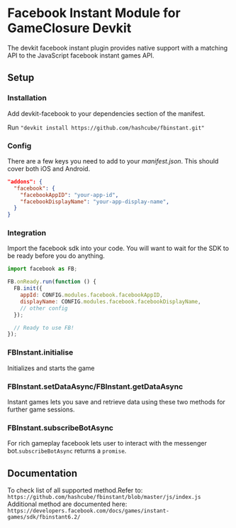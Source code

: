 Facebook Instant Module for GameClosure Devkit
===============

The devkit facebook instant plugin provides native support with a matching API to the
JavaScript facebook instant games API.

## Setup

### Installation

Add devkit-facebook to your dependencies section of the manifest.

Run
``` "devkit install https://github.com/hashcube/fbinstant.git" ```

### Config

There are a few keys you need to add to your _manifest.json_. This should cover
both iOS and Android.

```json
"addons": {
  "facebook": {
    "facebookAppID": "your-app-id",
    "facebookDisplayName": "your-app-display-name",
  }
}
```

### Integration

Import the facebook sdk into your code. You will want to wait for the SDK to
be ready before you do anything.

```javascript
import facebook as FB;

FB.onReady.run(function () {
  FB.init({
    appId: CONFIG.modules.facebook.facebookAppID,
    displayName: CONFIG.modules.facebook.facebookDisplayName,
    // other config
  });

  // Ready to use FB!
});
```

### FBInstant.initialise
Initializes and starts the game

### FBInstant.setDataAsync/FBInstant.getDataAsync

Instant games lets you save and retrieve data using these two methods for further game sessions.

### FBInstant.subscribeBotAsync

For rich gameplay facebook lets user to interact with the messenger bot.`subscribeBotAsync` returns a `promise`.

## Documentation
To check list of all supported method.Refer to:
```https://github.com/hashcube/fbinstant/blob/master/js/index.js```
Additional method are documented here:
```https://developers.facebook.com/docs/games/instant-games/sdk/fbinstant6.2/```
